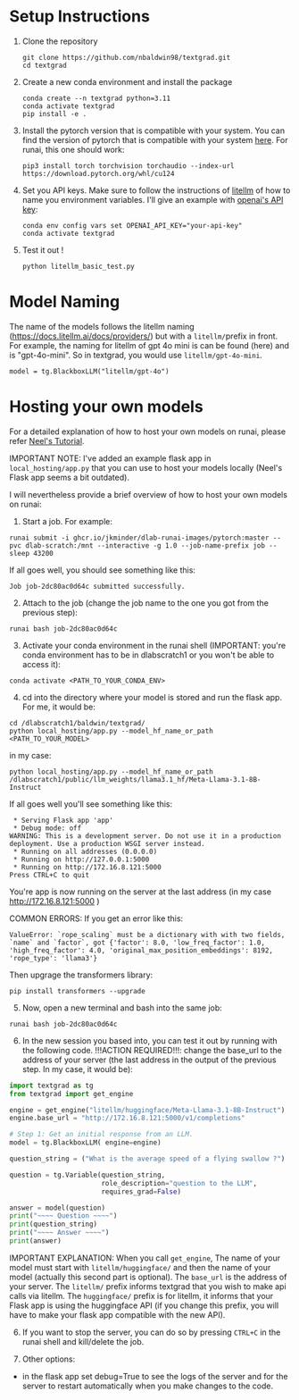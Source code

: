 # Setup Instructions
1. Clone the repository
    ```shell
    git clone https://github.com/nbaldwin98/textgrad.git
    cd textgrad
    ```
2. Create a new conda environment and install the package
    ```shell
    conda create --n textgrad python=3.11
    conda activate textgrad
    pip install -e .
    ```

3. Install the pytorch version that is compatible with your system. You can find the version of pytorch that is compatible with your system [here](https://pytorch.org/get-started/locally/). For runai, this one should work:
    ```shell
    pip3 install torch torchvision torchaudio --index-url https://download.pytorch.org/whl/cu124
    ```

4. Set you API keys. Make sure to follow the instructions of [litellm](https://docs.litellm.ai/docs/providers) of how to name you environment variables. I'll give an example with [openai's API key](https://docs.litellm.ai/docs/providers/openai):
    ```shell
    conda env config vars set OPENAI_API_KEY="your-api-key"
    conda activate textgrad
    ```

5. Test it out !
    ```shell
    python litellm_basic_test.py 
    ```

# Model Naming

The name of the models follows the litellm naming (https://docs.litellm.ai/docs/providers/) but with a `litellm/`prefix in front. For example, the naming for litellm of gpt 4o mini is can be found (here) and is "gpt-4o-mini". So in textgrad, you would use `litellm/gpt-4o-mini`.

```
model = tg.BlackboxLLM("litellm/gpt-4o")
```

# Hosting your own models

For a detailed explanation of how to host your own models on runai, please refer [Neel's Tutorial](https://gist.github.com/Neel-Shah-29/57666e6c735a115d3eaf349071596bce).

IMPORTANT NOTE: I've added an example flask app in `local_hosting/app.py` that you can use to host your models locally (Neel's Flask app seems a bit outdated). 

I will nevertheless provide a brief overview of how to host your own models on runai:

1. Start a job. For example:
```shell
runai submit -i ghcr.io/jkminder/dlab-runai-images/pytorch:master --pvc dlab-scratch:/mnt --interactive -g 1.0 --job-name-prefix job -- sleep 43200
```
If all goes well, you should see something like this:
```shell
Job job-2dc80ac0d64c submitted successfully.
```

2. Attach to the job (change the job name to the one you got from the previous step):
```shell
runai bash job-2dc80ac0d64c
```

3. Activate your conda environment in the runai shell (IMPORTANT: you're conda environment has to be in dlabscratch1 or you won't be able to access it):
```shell
conda activate <PATH_TO_YOUR_CONDA_ENV>
```

4. cd into the directory where your model is stored and run the flask app. For me, it would be:
```shell
cd /dlabscratch1/baldwin/textgrad/
python local_hosting/app.py --model_hf_name_or_path <PATH_TO_YOUR_MODEL>
```
in my case:
```shell
python local_hosting/app.py --model_hf_name_or_path /dlabscratch1/public/llm_weights/llama3.1_hf/Meta-Llama-3.1-8B-Instruct
```

If all goes well you'll see something like this:
```shell
 * Serving Flask app 'app'
 * Debug mode: off
WARNING: This is a development server. Do not use it in a production deployment. Use a production WSGI server instead.
 * Running on all addresses (0.0.0.0)
 * Running on http://127.0.0.1:5000
 * Running on http://172.16.8.121:5000
Press CTRL+C to quit
 ```

You're app is now running on the server at the last address (in my case http://172.16.8.121:5000 )

COMMON ERRORS:
If you get an error like this:
```shell
ValueError: `rope_scaling` must be a dictionary with with two fields, `name` and `factor`, got {'factor': 8.0, 'low_freq_factor': 1.0, 'high_freq_factor': 4.0, 'original_max_position_embeddings': 8192, 'rope_type': 'llama3'}
```
Then upgrage the transformers library:
```shell
pip install transformers --upgrade
```

5. Now, open a new terminal and bash into the same job:
```shell
runai bash job-2dc80ac0d64c
```

6. In the new session you based into, you can test it out by running with the following code. !!!ACTION REQUIRED!!!: change the base_url to the address of your server (the last address in the output of the previous step. In my case, it would be):

```python
import textgrad as tg
from textgrad import get_engine

engine = get_engine("litellm/huggingface/Meta-Llama-3.1-8B-Instruct")
engine.base_url = "http://172.16.8.121:5000/v1/completions"

# Step 1: Get an initial response from an LLM.
model = tg.BlackboxLLM( engine=engine)

question_string = ("What is the average speed of a flying swallow ?")

question = tg.Variable(question_string,
                       role_description="question to the LLM",
                       requires_grad=False)

answer = model(question)
print("~~~~ Question ~~~~")
print(question_string)
print("~~~~ Answer ~~~~")
print(answer)
```

IMPORTANT EXPLANATION:
When you call `get_engine`, The name of your model must start with `litellm/huggingface/` and then the name of your model (actually this second part is optional). The `base_url` is the address of your server. The `litellm/` prefix informs textgrad that you wish to make api calls via litellm. The `huggingface/` prefix is for litellm, it informs that your Flask app is using the huggingface API (if you change this prefix, you will have to make your flask app compatible with the new API).

6. If you want to stop the server, you can do so by pressing `CTRL+C` in the runai shell and kill/delete the job.

7. Other options:
- in the flask app set debug=True to see the logs of the server and for the server to restart automatically when you make changes to the code.


